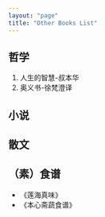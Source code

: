 ```yaml
---
layout: "page"
title: "Other Books List"
---
```

## 哲学
1. 人生的智慧-叔本华
2. 奥义书-徐梵澄译

## 小说

## 散文

## （素）食谱
- 《莲海真味》
- 《本心斋蔬食谱》
